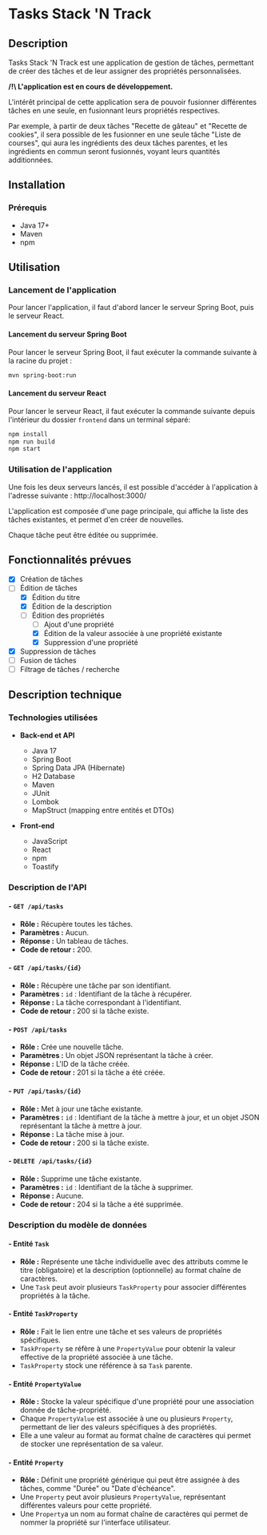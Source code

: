 # Tasks Stack 'N Track

## Description

Tasks Stack 'N Track est une application de gestion de tâches, permettant de créer des tâches et de leur assigner des propriétés personnalisées.

**/!\ L'application est en cours de développement.**

L'intérêt principal de cette application sera de pouvoir fusionner différentes tâches en une seule, en fusionnant leurs propriétés respectives.

Par exemple, à partir de deux tâches "Recette de gâteau" et "Recette de cookies", il sera possible de les fusionner en une seule tâche "Liste de courses", qui aura les ingrédients des deux tâches parentes, et les ingrédients en commun seront fusionnés, voyant leurs quantités additionnées.

## Installation

### Prérequis

- Java 17+
- Maven
- npm

## Utilisation

### Lancement de l'application

Pour lancer l'application, il faut d'abord lancer le serveur Spring Boot, puis le serveur React.

#### Lancement du serveur Spring Boot

Pour lancer le serveur Spring Boot, il faut exécuter la commande suivante à la racine du projet :

```bash
mvn spring-boot:run
```

#### Lancement du serveur React

Pour lancer le serveur React, il faut exécuter la commande suivante depuis l'intérieur du dossier `frontend` dans un terminal séparé:

```bash
npm install
npm run build
npm start
```

### Utilisation de l'application

Une fois les deux serveurs lancés, il est possible d'accéder à l'application à l'adresse suivante : http://localhost:3000/

L'application est composée d'une page principale, qui affiche la liste des tâches existantes, et permet d'en créer de nouvelles.

Chaque tâche peut être éditée ou supprimée.

## Fonctionnalités prévues

- [x] Création de tâches
- [ ] Édition de tâches
  - [x] Édition du titre
  - [x] Édition de la description
  - [ ] Édition des propriétés
    - [ ] Ajout d'une propriété
    - [x] Édition de la valeur associée à une propriété existante
    - [x] Suppression d'une propriété
- [x] Suppression de tâches
- [ ] Fusion de tâches
- [ ] Filtrage de tâches / recherche

## Description technique

### Technologies utilisées

- **Back-end et API**
  - Java 17
  - Spring Boot
  - Spring Data JPA (Hibernate)
  - H2 Database
  - Maven
  - JUnit
  - Lombok
  - MapStruct (mapping entre entités et DTOs)

- **Front-end**
  - JavaScript
  - React
  - npm
  - Toastify

### Description de l'API

#### - `GET /api/tasks`
- **Rôle :** Récupère toutes les tâches.
- **Paramètres :** Aucun.
- **Réponse :** Un tableau de tâches.
- **Code de retour :** 200.

#### - `GET /api/tasks/{id}`
- **Rôle :** Récupère une tâche par son identifiant.
- **Paramètres :** `id` : Identifiant de la tâche à récupérer.
- **Réponse :** La tâche correspondant à l'identifiant.
- **Code de retour :** 200 si la tâche existe.

#### - `POST /api/tasks`
- **Rôle :** Crée une nouvelle tâche.
- **Paramètres :** Un objet JSON représentant la tâche à créer.
- **Réponse :** L'ID de la tâche créée.
- **Code de retour :** 201 si la tâche a été créée.

#### - `PUT /api/tasks/{id}`
- **Rôle :** Met à jour une tâche existante.
- **Paramètres :** `id` : Identifiant de la tâche à mettre à jour, et un objet JSON représentant la tâche à mettre à jour.
- **Réponse :** La tâche mise à jour.
- **Code de retour :** 200 si la tâche existe.

#### - `DELETE /api/tasks/{id}`
- **Rôle :** Supprime une tâche existante.
- **Paramètres :** `id` : Identifiant de la tâche à supprimer.
- **Réponse :** Aucune.
- **Code de retour :** 204 si la tâche a été supprimée.

### Description du modèle de données

#### - Entité `Task`
- **Rôle :** Représente une tâche individuelle avec des attributs comme le titre (obligatoire) et la description (optionnelle) au format chaîne de caractères.
- Une `Task` peut avoir plusieurs `TaskProperty` pour associer différentes propriétés à la tâche.

#### - Entité `TaskProperty`
- **Rôle :** Fait le lien entre une tâche et ses valeurs de propriétés spécifiques.
- `TaskProperty` se réfère à une `PropertyValue` pour obtenir la valeur effective de la propriété associée à une tâche.
- `TaskProperty` stock une référence à sa `Task` parente.

#### - Entité `PropertyValue`
- **Rôle :** Stocke la valeur spécifique d'une propriété pour une association donnée de tâche-propriété.
- Chaque `PropertyValue` est associée à une ou plusieurs `Property`, permettant de lier des valeurs spécifiques à des propriétés.
- Elle a une valeur au format au format chaîne de caractères qui permet de stocker une représentation de sa valeur.

#### - Entité `Property`
- **Rôle :** Définit une propriété générique qui peut être assignée à des tâches, comme "Durée" ou "Date d'échéance".
- Une `Property` peut avoir plusieurs `PropertyValue`, représentant différentes valeurs pour cette propriété.
- Une `Property`a un nom au format chaîne de caractères qui permet de nommer la propriété sur l'interface utilisateur.